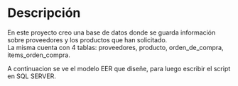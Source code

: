 # Descripción
En este proyecto creo una base de datos donde se guarda información sobre proveedores y los productos que han solicitado.<br> La misma
cuenta con 4 tablas: proveedores, producto, orden_de_compra, items_orden_compra. <br>


A continuacion se ve el modelo EER que diseñe, para luego escribir el script en SQL SERVER.

